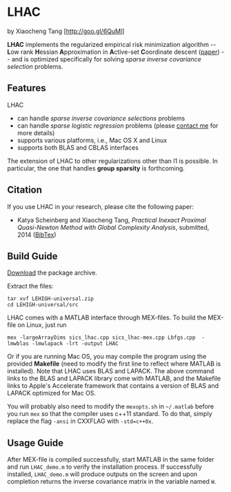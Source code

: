 
# LHAC
by Xiaocheng Tang [http://goo.gl/6QuMl]  

**LHAC** implements the regularized empirical risk minimization algorithm -- <b> L</b>ow rank <b>H</b>essian <b>A</b>pproximation in <b>A</b>ctive-set <b>C</b>oordinate descent ([paper](http://goo.gl/ERZb3i))  --  and is optimized specifically for solving _sparse inverse covariance selection_ problems.

## Features
LHAC

* can handle _sparse inverse covariance selections_ problems
* can handle _sparse logistic regression_ problems (please [contact me](mailto:xiaocheng.t@gmail.com) for more details)
* supports various platforms, i.e., Mac OS X and Linux
* supports both BLAS and CBLAS interfaces

The extension of LHAC to other regularizations other than l1 is possible. In particular, the one that handles **group sparsity** is forthcoming.


## Citation
If you use LHAC in your research, please cite the following paper:

* Katya Scheinberg and Xiaocheng Tang, _Practical Inexact Proximal Quasi-Newton Method with Global Complexity Analysis_, submitted, 2014  ([BibTex](http://goo.gl/fVJgWN))

## Build Guide
[Download](http://goo.gl/wuFEJ4) the package archive.


Extract the files:
```
tar xvf LEHIGH-universal.zip
cd LEHIGH-universal/src
```

LHAC comes with a MATLAB interface through MEX-files. To build the MEX-file on Linux, just run
```
mex -largeArrayDims sics_lhac.cpp sics_lhac-mex.cpp Lbfgs.cpp  -lmwblas -lmwlapack -lrt -output LHAC
```
Or if you are running Mac OS, you may compile the program using the provided **Makefile** (need to modify the first line to reflect where MATLAB is installed). Note that LHAC uses BLAS and LAPACK. The above command links to the BLAS and LAPACK library come with MATLAB, and the Makefile links to Apple's Accelerate framework that contains a version of BLAS and LAPACK optimized for Mac OS. 

You will probably also need to modify the `mexopts.sh` in `~/.matlab` before you run `mex` so that the compiler uses c++11 standard. To do that, simply replace the flag `-ansi` in CXXFLAG with `-std=c++0x`.

## Usage Guide

After MEX-file is compiled successfully, start MATLAB in the same folder and run `LHAC_demo.m` to verify the installation process. If successfully installed, `LHAC_demo.m` will produce outputs on the screen and upon completion returns the inverse covariance matrix in the variable named `W`.